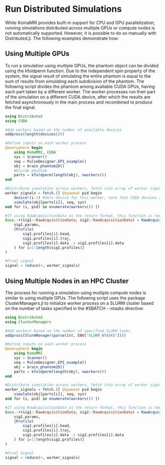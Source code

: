 # Run Distributed Simulations

While KomaMRI provides built-in support for CPU and GPU parallelization, running simulations distributed across multiple GPUs or compute nodes is not automatically supported. However, it is possible to do so manually with Distributed.jl. The following examples demonstrate how:

## Using Multiple GPUs

To run a simulation using multiple GPUs, the phantom object can be divided using the kfoldperm function. Due to the independent spin property of the system, the signal result of simulating the entire phantom is equal to the sum of results from simulating each subdivision of the phantom. The following script divides the phantom among available CUDA GPUs, having each part taken by a different worker. The worker processes run their part of the simulation on a different CUDA device, after which the results are fetched asynchronously in the main process and recombined to produce the final signal.

```julia
using Distributed
using CUDA

#Add workers based on the number of available devices
addprocs(length(devices()))

#Define inputs on each worker process
@everywhere begin
    using KomaMRI, CUDA
    sys = Scanner()
    seq = PulseDesigner.EPI_example()
    obj = brain_phantom2D()
    #Divide phantom
    parts = kfoldperm(length(obj), nworkers())
end

#Distribute simulation across workers, fetch into array of worker signals
worker_signals = fetch.([ @spawnat pid begin
    device!(i-1) #Sets device for this worker, note that CUDA devices are indexed from 0
    simulate(obj[parts[i]], seq, sys)
end for (i, pid) in enumerate(workers()) ])

#If using RawAcquisitionData as the return format, this function is needed to combine RawAcquisition structs
Base.:+(sig1::RawAcquisitionData, sig2::RawAcquisitionData) = RawAcquisitionData(
    sig1.params,
    [Profile(
        sig1.profiles[i].head,
        sig1.profiles[i].traj,
        sig1.profiles[i].data .+ sig2.profiles[i].data
    ) for i=1:length(sig1.profiles)]
)

#Final signal
signal = reduce(+, worker_signals)
```

## Using Multiple Nodes in an HPC Cluster

The process for running a simulation using multiple compute nodes is similar to using multiple GPUs. The following script uses the package ClusterManagers.jl to initialize worker process on a SLURM cluster based on the number of tasks specified in the #SBATCH --ntasks directive:

```julia
using Distributed
using ClusterManagers

#Add workers based on the number of specified SLURM tasks 
addprocs(SlurmManager(parse(Int, ENV["SLURM_NTASKS"])))

#Define inputs on each worker process
@everywhere begin
    using KomaMRI
    sys = Scanner()
    seq = PulseDesigner.EPI_example()
    obj = brain_phantom2D()
    parts = kfoldperm(length(obj), nworkers())
end

#Distribute simulation across workers, fetch into array of worker signals
worker_signals = fetch.([ @spawnat pid begin
    simulate(obj[parts[i]], seq, sys)
end for (i, pid) in enumerate(workers()) ])

#If using RawAcquisitionData as the return format, this function is needed to combine RawAcquisition structs
Base.:+(sig1::RawAcquisitionData, sig2::RawAcquisitionData) = RawAcquisitionData(
    sig1.params,
    [Profile(
        sig1.profiles[i].head,
        sig1.profiles[i].traj,
        sig1.profiles[i].data .+ sig2.profiles[i].data
    ) for i=1:length(sig1.profiles)]
)

#Final Signal
signal = reduce(+, worker_signals)
```

